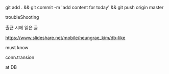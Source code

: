 git add . && git commit -m 'add content for today' && git push origin master

troubleShooting



출근 시에 읽은 글 

https://www.slideshare.net/mobile/heungrae_kim/db-like

must know 

conn.transion


at DB 
